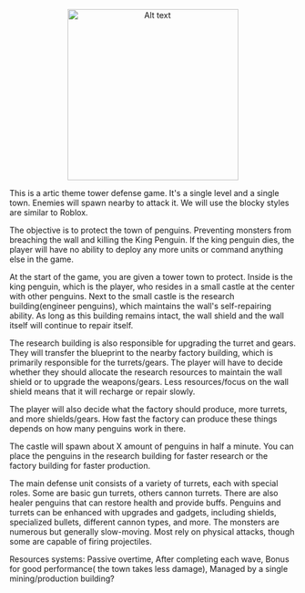 <p align="center">
  <img src="https://i.postimg.cc/1yj3WM3Z/Screenshot-2024-11-25-175736.png" alt="Alt text" width="300" height="300">
</p>

This is a artic theme tower defense game. It's a single level and a single town. Enemies will spawn nearby to attack it. We will use the blocky styles are similar to Roblox.

The objective is to protect the town of penguins. Preventing monsters from breaching the wall and killing the King Penguin. If the king penguin dies, the player will have no ability to deploy any more units or command anything else in the game.

At the start of the game, you are given a tower town to protect. Inside is the king penguin, which is the player, who resides in a small castle at the center with other penguins. Next to the small castle is the research building(engineer penguins), which maintains the wall's self-repairing ability. As long as this building remains intact, the wall shield and the wall itself will continue to repair itself.

The research building is also responsible for upgrading the turret and gears. They will transfer the blueprint to the nearby factory building, which is primarily responsible for the turrets/gears. The player will have to decide whether they should allocate the research resources to maintain the wall shield or to upgrade the weapons/gears. Less resources/focus on the wall shield means that it will recharge or repair slowly.

The player will also decide what the factory should produce, more turrets, and more shields/gears. How fast the factory can produce these things depends on how many penguins work in there.

The castle will spawn about X amount of penguins in half a minute. You can place the penguins in the research building for faster research or the factory building for faster production.

The main defense unit consists of a variety of turrets, each with special roles. Some are basic gun turrets, others cannon turrets. There are also healer penguins that can restore health and provide buffs. Penguins and turrets can be enhanced with upgrades and gadgets, including shields, specialized bullets, different cannon types, and more. The monsters are numerous but generally slow-moving. Most rely on physical attacks, though some are capable of firing projectiles.

Resources systems:  Passive overtime, After completing each wave, Bonus for good performance( the town takes less damage),  Managed by a single mining/production building?
